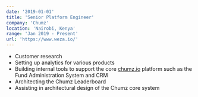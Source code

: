 ```yaml
---
date: '2019-01-01'
title: 'Senior Platform Engineer'
company: 'Chumz'
location: 'Nairobi, Kenya'
range: 'Jan 2019 - Present'
url: 'https://www.weza.io/'
---
```


-   Customer research
-   Setting up analytics for various products
-   Building internal tools to support the core [chumz.io](https://chumz.io) platform such as the Fund Administration System and CRM
-   Architecting the Chumz Leaderboard
-   Assisting in architectural design of the Chumz core system

